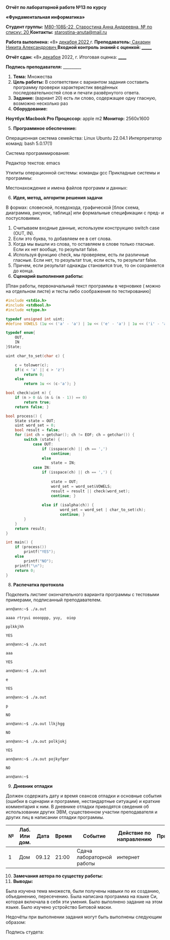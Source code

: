 ﻿**Отчёт по лабораторной работе №13 по курсу** 

**«Фундаментальная информатика»** 

<b>Студент группы:</b> <ins> М80-108Б-22, Старостина Анна Андреевна, № по списку: 20 </ins>
<b>Контакты:</b> <ins> <starostina-anuta@mail.ru> </ins>

<b>Работа выполнена:</b> «8» <ins> декабря</ins><ins> 2022 </ins>г.
<b>Преподаватель:</b><ins> Сахарин Никита Александрович </ins>
<b>Входной контроль знаний с оценкой: </b><ins> _____</ins>

<b>Отчёт сдан:</b> «8»<ins> декабря</ins> 2022</ins>, г. Итоговая оценка: </b><ins> ____</ins>

<b>Подпись преподавателя: </b>_________   

1. **Тема:** Множества 
1. **Цель  работы:**  В  соответствии  с  вариантом  задания  составить  программу проверки  характеристик  введённых  последовательностей  слов  и  печати развёрнутого ответа. 
1. **Задание:**  (вариант  20)  есть  ли  слово,  содержащее  одну  гласную,  возможно несколько раз 
1. **Оборудование:**  

**Ноутбук Macbook Pro  Процессор:** apple m2  **Монитор:** 2560х1600 

5. **Программное обеспечение:**  

Операционная система семейства: Linux Ubuntu 22.04.1 Интерпретатор команд: bash 5.0.17(1) 

Система программирования:  

Редактор текстов: emacs 

Утилиты операционной системы: команды gcc Прикладные системы и программы: 

Местонахождение и имена файлов программ и данных: 

6. **Идея, метод, алгоритм решения задачи** 

В  формах:  словесной,  псевдокода,  графической  [блок  схема,  диаграмма,  рисунок, таблица] или формальные спецификации с пред- и постусловиями. 

1. Считываем входные данные, используем конструкцию switch case (OUT, IN). 
1. Если это буква, то добавляем ее в сет слова. 
1. Когда  мы  вышли  из  слова,  то  оставляем  в  слове  только  гласные.  Если  их  нет вообще, то результат false. 
1. Используя функцию check, мы проверяем, есть ли различные гласные. Если нет, то результат true, если есть, то результат false.  
1. Причем, если результат однажды становится true, то он сохраняется до конца. 
7. **Сценарий выполнения работы:** 

[План работы, первоначальный текст программы в черновике ( можно на отдельном листе) и тесты либо соображения по тестированию] 
``` :src/13.c
#include <stdio.h>
#include <stdbool.h>
#include <ctype.h>

typedef unsigned int uint;
#define VOWELS (1u << ('a' - 'a') | 1u << ('e' - 'a') | 1u << ('i' - 'a') | 1u << ('u' - 'a') | 1u << ('y' - 'a') | 1u << ('o' - 'a'))

typedef enum{
    OUT,
    IN
}State;

uint char_to_set(char c) {

    c = tolower(c);
    if(c < 'a' || c > 'z')
        return 0;
    else 
        return 1u << (c-'a'); }

bool check(uint n) {
    if (n > 0 && (n & (n - 1)) == 0)
        return true;
    return false; }

bool process() {
    State state = OUT;
    uint word_set = 0;
    bool result = false;
    for (int ch = getchar(); ch != EOF; ch = getchar()) {
        switch (state) {
            case OUT:
                if (isspace(ch) || ch == ',') 
                    continue;
                else 
                    state = IN;
            case IN:
                if (isspace(ch) || ch == ',') {
               
                    state = OUT;
                    word_set = word_set&VOWELS;
                    result = result || check(word_set);
                    continue; }
                    
                else if (isalpha(ch)) {
                        word_set = word_set | char_to_set(ch);
                        continue; }
        }
    }
    return result;
}

int main() {
    if (process()) 
        printf("YES");
    else
        printf("NO");
    printf("\n");
    return 0;
}
```
8. **Распечатка протокола**  

Подклеить  листинг  окончательного  варианта  программы  с  тестовыми  примерами, подписанный преподавателем. 
```
ann@ann:~$ ./a.out 

aaaa rtryui ooooppp, yuy,  oiop 

pplkkjhh 

YES 

ann@ann:~$ ./a.out 

aaa 

YES 

ann@ann:~$ ./a.out 

e 

YES 

ann@ann:~$ ./a.out 

p 

NO 

ann@ann:~$ ./a.out llkjhgg 

NO 

ann@ann:~$ ./a.out polkjokj 

YES 

ann@ann:~$ ./a.out pojkyfger 

NO 

ann@ann:~$ 
```
9. **Дневник отладки** 

Должен  содержать  дату  и  время  сеансов  отладки  и  основные  события  (ошибки  в сценарии и программе, нестандартные ситуации) и краткие комментария к ним. В дневнике отладки приводятся сведения об использовании других ЭВМ, существенном участии преподавателя и других лиц в написании отладки программы. 



|**№**|**Лаб. Или дом.**|**Дата**|**Время**|**Событие**|**Действие по направлению**|**Примечание**|
| - | - | - | - | - | - | - |
|1|Дом|09.12|21:00|Сдача лабораторной работы|интернет||


10. **Замечания автора по существу работы:** 
11. **Выводы:** 

Была изучена тема множеств, были получены навыки по их созданию, объединению, пересечению. Была написана программа на языке Си, которая включала в себя эти умения. Было выполнено задание на этом языке. Было изучено устройство Битовой маски. 

Недочёты при выполнении задания могут быть выполнены следующим образом:

Подпись студета: 
